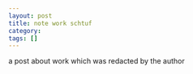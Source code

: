 ```yaml
---
layout: post
title: note work schtuf
category: 
tags: []
---
```



a post about work which was redacted by the author
